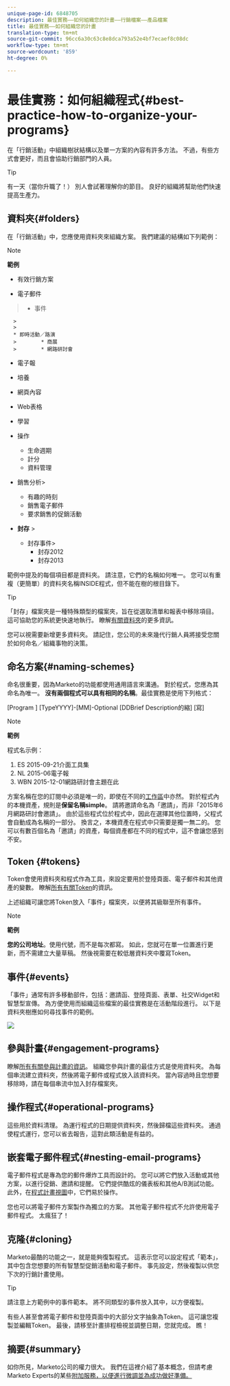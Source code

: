 ```yaml
---
unique-page-id: 6848705
description: 最佳實務——如何組織您的計畫——行銷檔案——產品檔案
title: 最佳實務——如何組織您的計畫
translation-type: tm+mt
source-git-commit: 96cc6a30c63c8e8dca793a52e4bf7ecaef8c08dc
workflow-type: tm+mt
source-wordcount: '859'
ht-degree: 0%

---
```



# 最佳實務：如何組織程式{#best-practice-how-to-organize-your-programs}

在「行銷活動」中組織樹狀結構以及單一方案的內容有許多方法。 不過，有些方式會更好，而且會協助行銷部門的人員。

>[!TIP]
>
>有一天（當你升職了！） 別人會試著理解你的節目。 良好的組織將幫助他們快速提高生產力。

## 資料夾{#folders}

在「行銷活動」中，您應使用資料夾來組織方案。 我們建議的結構如下列範例：

>[!NOTE]
>
>**範例**
>
>* 有效行銷方案
   >
   >    
   * 電子郵件
   >    * 事件

      >
      >        
      * 即時活動／路演
      >        * 商展
      >        * 網路研討會
   >
   * 電子報
   * 培養
   * 網頁內容
   * Web表格
* 學習
* 操作

   * 生命週期
   * 計分
   * 資料管理
* 銷售分析>
   * 有趣的時刻
   * 銷售電子郵件
   * 要求銷售的促銷活動
* **封存** >
   * 封存事件>
      * 封存2012
      * 封存2013







範例中提及的每個項目都是資料夾。 請注意，它們的名稱如何唯一。 您可以有重複（更簡單）的資料夾名稱INSIDE程式，但不能在樹的根目錄下。

>[!TIP]
>
>「封存」檔案夾是一種特殊類型的檔案夾，旨在從選取清單和報表中移除項目。 這可協助您的系統更快速地執行。 瞭解[有關資料夾](../../../../product-docs/core-marketo-concepts/miscellaneous/understanding-folders.md)的更多資訊。

您可以視需要新增更多資料夾。 請記住，您公司的未來幾代行銷人員將接受您關於如何命名／組織事物的決策。

## 命名方案{#naming-schemes}

命名很重要，因為Marketo的功能都使用通用語言來溝通。 對於程式，您應為其命名為唯一。 **沒有兩個程式可以具有相同的名稱**。最佳實務是使用下列格式：

[Program ] [TypeYYYY]-[MM]-Optional [DDBrief Description的縮] [寫]

>[!NOTE]
>
>**範例**
>
>程式名示例：
>
>1. ES 2015-09-21介面工具集
>1. NL 2015-06電子報
>1. WBN 2015-12-01網路研討會主題在此

>



方案名稱在您的訂閱中必須是唯一的，即使在不同的[工作區](../../../../product-docs/administration/workspaces-and-person-partitions/understanding-workspaces-and-person-partitions.md)中亦然。  對於程式內的本機資產，規則是&#x200B;**保留名稱simple**。 請將邀請命名為「邀請」，而非「2015年6月網路研討會邀請」。 由於這些程式位於程式中，因此在選擇其他位置時，父程式會自動成為名稱的一部分。 換言之，本機資產在程式中只需要是獨一無二的。 您可以有數百個名為「邀請」的資產，每個資產都在不同的程式中，這不會讓您感到不安。

## Token {#tokens}

Token會使用資料夾和程式作為工具，來設定要用於登陸頁面、電子郵件和其他資產的變數。 瞭解[所有有關Token](http://docs.marketo.com/display/docs/tokens)的資訊。

上述組織可讓您將Token放入「事件」檔案夾，以便將其級聯至所有事件。

>[!NOTE]
>
>**範例**
>
>**您的公司地址**。使用代號，而不是每次都寫。 如此，您就可在單一位置進行更新，而不需建立大量草稿。 然後視需要在較低層資料夾中覆寫Token。

## 事件{#events}

「事件」通常有許多移動部件，包括：邀請函、登陸頁面、表單、社交Widget和智慧型宣傳。 為方便使用而組織這些檔案的最佳實務是在活動階段進行。 以下是資料夾樹應如何尋找事件的範例。

![](assets/capture.png)

## 參與計畫{#engagement-programs}

瞭解[所有有關參與計畫的資訊](../../../../product-docs/email-marketing/drip-nurturing/creating-an-engagement-program/understanding-engagement-programs.md)。 組織您參與計畫的最佳方式是使用資料夾。 為每個串流建立資料夾，然後將電子郵件或程式放入該資料夾。 當內容過時且您想要移除時，請在每個串流中加入封存檔案夾。

## 操作程式{#operational-programs}

這些用於資料清理。 為運行程式的日期提供資料夾，然後歸檔這些資料夾。 通過使程式運行，您可以省去報告，這對此類活動是有益的。

## 嵌套電子郵件程式{#nesting-email-programs}

電子郵件程式是專為您的郵件爆炸工具而設計的。 您可以將它們放入活動或其他方案，以進行促銷、邀請和提醒。 它們提供酷炫的儀表板和其他A/B測試功能。 此外，在[程式計畫視圖](http://docs.marketo.com/display/docs/program+schedule+view)中，它們易於操作。

您也可以將電子郵件方案製作為獨立的方案。 其他電子郵件程式不允許使用電子郵件程式。 太瘋狂了！

## 克隆{#cloning}

Marketo最酷的功能之一，就是能夠復製程式。 這表示您可以設定程式「範本」，其中包含您想要的所有智慧型促銷活動和電子郵件。 事先設定，然後複製以供您下次的行銷計畫使用。

>[!TIP]
>
>請注意上方範例中的事件範本。 將不同類型的事件放入其中，以方便複製。

有些人甚至會將電子郵件和登陸頁面中的大部分文字抽象為Token。 這可讓您複製並編輯Token。 最後，請移至計畫排程檢視並調整日期，您就完成。 瞧！

## 摘要{#summary}

如你所見，Marketo公司的權力很大。 我們在這裡介紹了基本概念，但請考慮Marketo Experts的某些[附加服務，以便進行微調並為成功做好準備。](http://www.marketo.com/services/)
